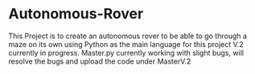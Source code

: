 # Autonomous-Rover
This Project is to create an autonomous rover to be able to go through a maze on its own using Python as the main language for this project
V.2 currently in progress.
Master.py currently working with slight bugs, will resolve the bugs and upload the code under MasterV.2
